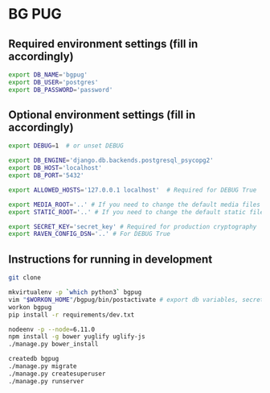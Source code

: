 BG PUG
=========
Required environment settings (fill in accordingly)
---------------------------------------------------
```bash
export DB_NAME='bgpug'
export DB_USER='postgres'
export DB_PASSWORD='password'
```

Optional environment settings (fill in accordingly)
---------------------------------------------------
```bash
export DEBUG=1  # or unset DEBUG

export DB_ENGINE='django.db.backends.postgresql_psycopg2'
export DB_HOST='localhost'
export DB_PORT='5432'

export ALLOWED_HOSTS='127.0.0.1 localhost'  # Required for DEBUG True

export MEDIA_ROOT='..' # If you need to change the default media files location
export STATIC_ROOT='..' # If you need to change the default static files location

export SECRET_KEY='secret_key' # Required for production cryptography
export RAVEN_CONFIG_DSN='..' # For DEBUG True
```

Instructions for running in development
---------------------------------------

```bash
git clone

mkvirtualenv -p `which python3` bgpug
vim "$WORKON_HOME"/bgpug/bin/postactivate # export db variables, secret key, debug, etc.
workon bgpug
pip install -r requirements/dev.txt

nodeenv -p --node=6.11.0
npm install -g bower yuglify uglify-js
./manage.py bower_install

createdb bgpug
./manage.py migrate
./manage.py createsuperuser
./manage.py runserver
```
